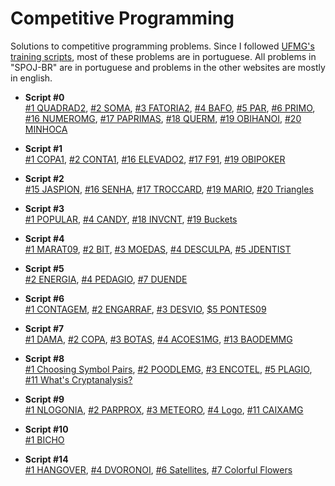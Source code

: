 Competitive Programming
==============

Solutions to competitive programming problems. Since I followed [UFMG's training scripts](http://wiki.maratona.dcc.ufmg.br/index.php/Roteiros), most of these problems are in portuguese. All problems in "SPOJ-BR" are in portuguese and problems in the other websites are mostly in english. 

* __Script #0__  
  [#1 QUADRAD2](https://github.com/thiagomartinsbh/competitive/tree/master/SPOJ-BR/QUADRAD2), [#2 SOMA](https://github.com/thiagomartinsbh/competitive/tree/master/SPOJ-BR/SOMA), [#3 FATORIA2](https://github.com/thiagomartinsbh/competitive/tree/master/SPOJ-BR/FATORIA2), [#4 BAFO](https://github.com/thiagomartinsbh/competitive/tree/master/SPOJ-BR/BAFO), [#5 PAR](https://github.com/thiagomartinsbh/competitive/tree/master/SPOJ-BR/PAR), [#6 PRIMO](https://github.com/thiagomartinsbh/competitive/tree/master/SPOJ-BR/PRIMO), [#16 NUMEROMG](https://github.com/thiagomartinsbh/competitive/tree/master/SPOJ-BR/NUMEROMG), [#17 PAPRIMAS](https://github.com/thiagomartinsbh/competitive/tree/master/SPOJ-BR/PAPRIMAS), [#18 QUERM](https://github.com/thiagomartinsbh/competitive/tree/master/SPOJ-BR/QUERM), [#19 OBIHANOI](https://github.com/thiagomartinsbh/competitive/tree/master/SPOJ-BR/OBIHANOI), [#20 MINHOCA](https://github.com/thiagomartinsbh/competitive/tree/master/SPOJ-BR/MINHOCA)

* __Script #1__  
  [#1 COPA1](https://github.com/thiagomartinsbh/competitive/tree/master/SPOJ-BR/COPA1), [#2 CONTA1](https://github.com/thiagomartinsbh/competitive/tree/master/SPOJ-BR/CONTA1), [#16 ELEVADO2](https://github.com/thiagomartinsbh/competitive/tree/master/SPOJ-BR/ELEVADO2), [#17 F91](https://github.com/thiagomartinsbh/competitive/tree/master/SPOJ-BR/F91), [#19 OBIPOKER](https://github.com/thiagomartinsbh/competitive/tree/master/SPOJ-BR/OBIPOKER)

* __Script #2__  
  [#15 JASPION](https://github.com/thiagomartinsbh/competitive/tree/master/SPOJ-BR/JASPION), [#16 SENHA](https://github.com/thiagomartinsbh/competitive/tree/master/SPOJ-BR/SENHA), [#17 TROCCARD](https://github.com/thiagomartinsbh/competitive/tree/master/SPOJ-BR/TROCCARD), [#19 MARIO](https://github.com/thiagomartinsbh/competitive/tree/master/SPOJ-BR/MARIO), [#20 Triangles](https://github.com/thiagomartinsbh/competitive/tree/master/URI/triangles)

* __Script #3__  
  [#1 POPULAR](https://github.com/thiagomartinsbh/competitive/tree/master/SPOJ-BR/POPULAR), [#4 CANDY](https://github.com/thiagomartinsbh/competitive/tree/master/SPOJ/CANDY), [#18 INVCNT](https://github.com/thiagomartinsbh/competitive/tree/master/SPOJ/INVCNT), [#19 Buckets](https://github.com/thiagomartinsbh/competitive/tree/master/URI/buckets)

* __Script #4__  
  [#1 MARAT09](https://github.com/thiagomartinsbh/competitive/tree/master/SPOJ-BR/MARAT09), [#2 BIT](https://github.com/thiagomartinsbh/competitive/tree/master/SPOJ-BR/BIT), [#3 MOEDAS](https://github.com/thiagomartinsbh/competitive/tree/master/SPOJ-BR/MOEDAS), [#4 DESCULPA](https://github.com/thiagomartinsbh/competitive/tree/master/SPOJ-BR/DESCULPA), [#5 JDENTIST](https://github.com/thiagomartinsbh/competitive/tree/master/SPOJ-BR/JDENTIST)

* __Script #5__  
  [#2 ENERGIA](https://github.com/thiagomartinsbh/competitive/tree/master/SPOJ-BR/ENERGIA), [#4 PEDAGIO](https://github.com/thiagomartinsbh/competitive/tree/master/SPOJ-BR/PEDAGIO), [#7 DUENDE](https://github.com/thiagomartinsbh/competitive/tree/master/SPOJ-BR/DUENDE)

* __Script #6__  
  [#1 CONTAGEM](https://github.com/thiagomartinsbh/competitive/tree/master/SPOJ-BR/CONTAGEM), [#2 ENGARRAF](https://github.com/thiagomartinsbh/competitive/tree/master/SPOJ-BR/ENGARRAF), [#3 DESVIO](https://github.com/thiagomartinsbh/competitive/tree/master/SPOJ-BR/DESVIO), [$5 PONTES09](https://github.com/thiagomartinsbh/competitive/tree/master/SPOJ-BR/PONTES09)

* __Script #7__  
  [#1 DAMA](https://github.com/thiagomartinsbh/competitive/tree/master/SPOJ-BR/DAMA), [#2 COPA](https://github.com/thiagomartinsbh/competitive/tree/master/SPOJ-BR/COPA), [#3 BOTAS](https://github.com/thiagomartinsbh/competitive/tree/master/SPOJ-BR/BOTAS), [#4 ACOES1MG](https://github.com/thiagomartinsbh/competitive/tree/master/SPOJ-BR/ACOES1MG), [#13 BAODEMMG](https://github.com/thiagomartinsbh/competitive/tree/master/SPOJ-BR/BAODEMMG)

* __Script #8__  
  [#1 Choosing Symbol Pairs](https://github.com/thiagomartinsbh/competitive/tree/master/CODEFORCES/choosing), [#2 POODLEMG](https://github.com/thiagomartinsbh/competitive/tree/master/SPOJ-BR/POODLEMG), [#3 ENCOTEL](https://github.com/thiagomartinsbh/competitive/tree/master/SPOJ-BR/ENCOTEL), [#5 PLAGIO](https://github.com/thiagomartinsbh/competitive/tree/master/SPOJ-BR/PLAGIO), [#11 What's Cryptanalysis?](https://github.com/thiagomartinsbh/competitive/tree/master/UVA/cryptanalysis)

* __Script #9__  
  [#1 NLOGONIA](https://github.com/thiagomartinsbh/competitive/tree/master/SPOJ-BR/NLOGONIA), [#2 PARPROX](https://github.com/thiagomartinsbh/competitive/tree/master/SPOJ-BR/PARPROX), [#3 METEORO](https://github.com/thiagomartinsbh/competitive/tree/master/SPOJ-BR/METEORO), [#4 Logo](https://github.com/thiagomartinsbh/competitive/tree/master/UVA/Logo), [#11 CAIXAMG](https://github.com/thiagomartinsbh/competitive/tree/master/SPOJ-BR/CAIXAMG)

* __Script #10__  
  [#1 BICHO](https://github.com/thiagomartinsbh/competitive/tree/master/SPOJ-BR/BICHO)

* __Script #14__  
  [#1 HANGOVER](https://github.com/thiagomartinsbh/competitive/tree/master/SPOJ/HANGOVER), [#4 DVORONOI](https://github.com/thiagomartinsbh/competitive/tree/master/SPOJ-BR/DVORONOI), [#6 Satellites](https://github.com/thiagomartinsbh/competitive/tree/master/UVA/satellites), [#7 Colorful Flowers](https://github.com/thiagomartinsbh/competitive/tree/master/UVA/flowers)